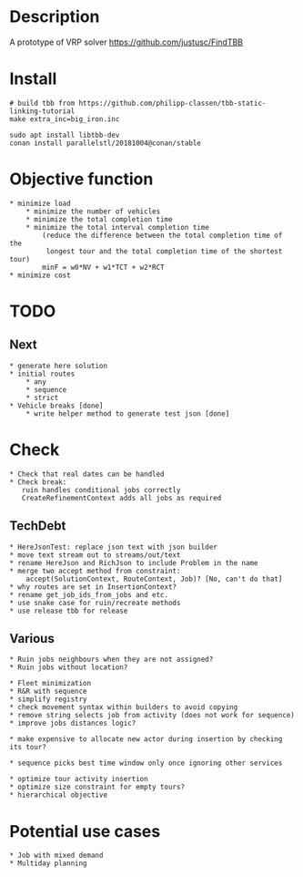 # Description

A prototype of VRP solver
https://github.com/justusc/FindTBB


# Install

    # build tbb from https://github.com/philipp-classen/tbb-static-linking-tutorial
    make extra_inc=big_iron.inc

    sudo apt install libtbb-dev
    conan install parallelstl/20181004@conan/stable


# Objective function
    * minimize load
        * minimize the number of vehicles
        * minimize the total completion time
        * minimize the total interval completion time
            (reduce the difference between the total completion time of the
             longest tour and the total completion time of the shortest tour)
            minF = w0*NV + w1*TCT + w2*RCT
    * minimize cost


# TODO

## Next
    * generate here solution
    * initial routes
        * any
        * sequence
        * strict
    * Vehicle breaks [done]
        * write helper method to generate test json [done]


# Check
    * Check that real dates can be handled
    * Check break:
       ruin handles conditional jobs correctly
       CreateRefinementContext adds all jobs as required

## TechDebt
    * HereJsonTest: replace json text with json builder
    * move text stream out to streams/out/text
    * rename HereJson and RichJson to include Problem in the name
    * merge two accept method from constraint:
        accept(SolutionContext, RouteContext, Job)? [No, can't do that]
    * why routes are set in InsertionContext?
    * rename get_job_ids_from_jobs and etc.
    * use snake case for ruin/recreate methods
    * use release tbb for release

## Various
    * Ruin jobs neighbours when they are not assigned?
    * Ruin jobs without location?

    * Fleet minimization
    * R&R with sequence
    * simplify registry
    * check movement syntax within builders to avoid copying
    * remove string selects job from activity (does not work for sequence)
    * improve jobs distances logic?

    * make expensive to allocate new actor during insertion by checking its tour?

    * sequence picks best time window only once ignoring other services

    * optimize tour activity insertion
    * optimize size constraint for empty tours?
    * hierarchical objective


# Potential use cases
    * Job with mixed demand
    * Multiday planning